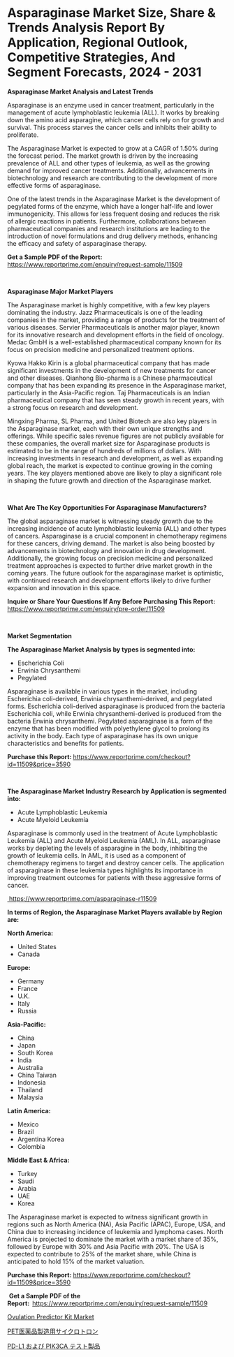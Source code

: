 <p><h1>Asparaginase Market Size, Share & Trends Analysis Report By Application, Regional Outlook, Competitive Strategies, And Segment Forecasts, 2024 - 2031</h1></p><p><strong>Asparaginase Market Analysis and Latest Trends</strong></p>
<p><p>Asparaginase is an enzyme used in cancer treatment, particularly in the management of acute lymphoblastic leukemia (ALL). It works by breaking down the amino acid asparagine, which cancer cells rely on for growth and survival. This process starves the cancer cells and inhibits their ability to proliferate.</p><p>The Asparaginase Market is expected to grow at a CAGR of 1.50% during the forecast period. The market growth is driven by the increasing prevalence of ALL and other types of leukemia, as well as the growing demand for improved cancer treatments. Additionally, advancements in biotechnology and research are contributing to the development of more effective forms of asparaginase.</p><p>One of the latest trends in the Asparaginase Market is the development of pegylated forms of the enzyme, which have a longer half-life and lower immunogenicity. This allows for less frequent dosing and reduces the risk of allergic reactions in patients. Furthermore, collaborations between pharmaceutical companies and research institutions are leading to the introduction of novel formulations and drug delivery methods, enhancing the efficacy and safety of asparaginase therapy.</p></p>
<p><strong>Get a Sample PDF of the Report:&nbsp;</strong> <a href="https://www.reportprime.com/enquiry/request-sample/11509">https://www.reportprime.com/enquiry/request-sample/11509</a></p>
<p>&nbsp;</p>
<p><strong>Asparaginase Major Market Players</strong></p>
<p><p>The Asparaginase market is highly competitive, with a few key players dominating the industry. Jazz Pharmaceuticals is one of the leading companies in the market, providing a range of products for the treatment of various diseases. Servier Pharmaceuticals is another major player, known for its innovative research and development efforts in the field of oncology. Medac GmbH is a well-established pharmaceutical company known for its focus on precision medicine and personalized treatment options.</p><p>Kyowa Hakko Kirin is a global pharmaceutical company that has made significant investments in the development of new treatments for cancer and other diseases. Qianhong Bio-pharma is a Chinese pharmaceutical company that has been expanding its presence in the Asparaginase market, particularly in the Asia-Pacific region. Taj Pharmaceuticals is an Indian pharmaceutical company that has seen steady growth in recent years, with a strong focus on research and development.</p><p>Mingxing Pharma, SL Pharma, and United Biotech are also key players in the Asparaginase market, each with their own unique strengths and offerings. While specific sales revenue figures are not publicly available for these companies, the overall market size for Asparaginase products is estimated to be in the range of hundreds of millions of dollars. With increasing investments in research and development, as well as expanding global reach, the market is expected to continue growing in the coming years. The key players mentioned above are likely to play a significant role in shaping the future growth and direction of the Asparaginase market.</p></p>
<p>&nbsp;</p>
<p><strong>What Are The Key Opportunities For Asparaginase Manufacturers?</strong></p>
<p><p>The global asparaginase market is witnessing steady growth due to the increasing incidence of acute lymphoblastic leukemia (ALL) and other types of cancers. Asparaginase is a crucial component in chemotherapy regimens for these cancers, driving demand. The market is also being boosted by advancements in biotechnology and innovation in drug development. Additionally, the growing focus on precision medicine and personalized treatment approaches is expected to further drive market growth in the coming years. The future outlook for the asparaginase market is optimistic, with continued research and development efforts likely to drive further expansion and innovation in this space.</p></p>
<p><strong>Inquire or Share Your Questions If Any Before Purchasing This Report:</strong> <a href="https://www.reportprime.com/enquiry/pre-order/11509">https://www.reportprime.com/enquiry/pre-order/11509</a></p>
<p>&nbsp;</p>
<p><strong>Market Segmentation</strong></p>
<p><strong>The Asparaginase Market Analysis by types is segmented into:</strong></p>
<p><ul><li>Escherichia Coli</li><li>Erwinia Chrysanthemi</li><li>Pegylated</li></ul></p>
<p><p>Asparaginase is available in various types in the market, including Escherichia coli-derived, Erwinia chrysanthemi-derived, and pegylated forms. Escherichia coli-derived asparaginase is produced from the bacteria Escherichia coli, while Erwinia chrysanthemi-derived is produced from the bacteria Erwinia chrysanthemi. Pegylated asparaginase is a form of the enzyme that has been modified with polyethylene glycol to prolong its activity in the body. Each type of asparaginase has its own unique characteristics and benefits for patients.</p></p>
<p><strong>Purchase this Report:&nbsp;</strong><a href="https://www.reportprime.com/checkout?id=11509&price=3590">https://www.reportprime.com/checkout?id=11509&price=3590</a></p>
<p>&nbsp;</p>
<p><strong>The Asparaginase Market Industry Research by Application is segmented into:</strong></p>
<p><ul><li>Acute Lymphoblastic Leukemia</li><li>Acute Myeloid Leukemia</li></ul></p>
<p><p>Asparaginase is commonly used in the treatment of Acute Lymphoblastic Leukemia (ALL) and Acute Myeloid Leukemia (AML). In ALL, asparaginase works by depleting the levels of asparagine in the body, inhibiting the growth of leukemia cells. In AML, it is used as a component of chemotherapy regimens to target and destroy cancer cells. The application of asparaginase in these leukemia types highlights its importance in improving treatment outcomes for patients with these aggressive forms of cancer.</p></p>
<p><a href="https://www.reportprime.com/asparaginase-r11509">&nbsp;https://www.reportprime.com/asparaginase-r11509</a></p>
<p><strong>In terms of Region, the Asparaginase Market Players available by Region are:</strong></p>
<p>
    <p> <strong> North America: </strong>
        <ul>
            <li>United States</li>
            <li>Canada</li>
        </ul>
        </p> 
    <p> <strong> Europe: </strong>
        <ul>
            <li>Germany</li>
            <li>France</li>
            <li>U.K.</li>
            <li>Italy</li>
            <li>Russia</li>
        </ul>
        </p> 
    <p> <strong> Asia-Pacific: </strong>
        <ul>
            <li>China</li>
            <li>Japan</li>
            <li>South Korea</li>
            <li>India</li>
            <li>Australia</li>
            <li>China Taiwan</li>
            <li>Indonesia</li>
            <li>Thailand</li>
            <li>Malaysia</li>
        </ul>
        </p> 
    <p> <strong> Latin America: </strong>
        <ul>
            <li>Mexico</li>
            <li>Brazil</li>
            <li>Argentina Korea</li>
            <li>Colombia</li>
        </ul>
        </p> 
    <p> <strong> Middle East & Africa: </strong>
        <ul>
            <li>Turkey</li>
            <li>Saudi</li>
            <li>Arabia</li>
            <li>UAE</li>
            <li>Korea</li>
        </ul>
    </p>
    </p>
<p><p>The Asparaginase market is expected to witness significant growth in regions such as North America (NA), Asia Pacific (APAC), Europe, USA, and China due to increasing incidence of leukemia and lymphoma cases. North America is projected to dominate the market with a market share of 35%, followed by Europe with 30% and Asia Pacific with 20%. The USA is expected to contribute to 25% of the market share, while China is anticipated to hold 15% of the market valuation.</p></p>
<p><strong>Purchase this Report: </strong><a href="https://www.reportprime.com/checkout?id=11509&price=3590">https://www.reportprime.com/checkout?id=11509&price=3590</a></p>
<p>&nbsp;<strong>Get a Sample PDF of the Report:&nbsp;&nbsp;</strong><a href="https://www.reportprime.com/enquiry/request-sample/11509">https://www.reportprime.com/enquiry/request-sample/11509</a></p>
<p><strong></strong></p>
<p><p><a href="https://view.publitas.com/reportprime-1/ovulation-predictor-kit-market-competitive-analysis-market-trends-and-forecast-to-2031/">Ovulation Predictor Kit Market</a></p><p><a href="https://github.com/tubbs463/Market-Research-Report-List-1/blob/main/859995582908.md">PET医薬品製造用サイクロトロン</a></p><p><a href="https://github.com/LeoraEber/Market-Research-Report-List-1/blob/main/173926682909.md">PD-L1 および PIK3CA テスト製品</a></p></p>
